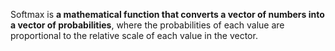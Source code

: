 Softmax is **a mathematical function that converts a vector of numbers into a vector of probabilities**, where the probabilities of each value are proportional to the relative scale of each value in the vector.


